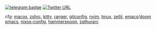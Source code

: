 [![telegram badge](https://img.shields.io/badge/%40vyorkin-telegram-%23fff)](https://t.me/vyorkin)
[![Twitter URL](https://img.shields.io/twitter/url?label=%40yorkin&url=https%3A%2F%2Ftwitter.com%2Fyorkin)](https://twitter.com/yorkin)

cfg: [macos](https://github.com/vyorkin/macos.git), [zshrc](https://github.com/vyorkin/zshrc), [kitty](https://github.com/vyorkin/kitty), [ranger](https://github.com/vyorkin/ranger), [gitconfig](https://github.com/vyorkin/gitconfig), [nvim](https://github.com/vyorkin/nvim), [tmux](https://github.com/vyorkin/tmux.conf), [zellij](https://github.com/vyorkin/zellij), [emacs](https://github.com/vyorkin/emacs.d)/[doom emacs](https://github.com/vyorkin/doom), [nixos-config](https://github.com/vyorkin/nixos-config), [hammerspoon](https://gist.github.com/vyorkin/aaeffac936e374052e7a19d0805ad8a9), [zathurarc](https://gist.github.com/vyorkin/4b9c23bfd6310e5721ad3999b4fe2dbb)
